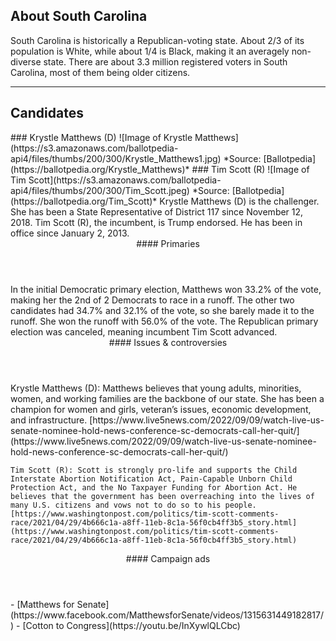 ## About South Carolina
South Carolina is historically a Republican-voting state. About 2/3 of its population is White, while about 1/4 is Black, making it an averagely non-diverse state. There are about 3.3 million registered voters in South Carolina, most of them being older citizens.

---

## Candidates

<Grid>
  <Box>
    ### Krystle Matthews (D)
    ![Image of Krystle Matthews](https://s3.amazonaws.com/ballotpedia-api4/files/thumbs/200/300/Krystle_Matthews1.jpg)
    *Source: [Ballotpedia](https://ballotpedia.org/Krystle_Matthews)*
  </Box>
  <Box>
    ### Tim Scott (R)
    ![Image of Tim Scott](https://s3.amazonaws.com/ballotpedia-api4/files/thumbs/200/300/Tim_Scott.jpeg)
    *Source: [Ballotpedia](https://ballotpedia.org/Tim_Scott)*
  </Box>

  <Box>
    Krystle Matthews (D) is the challenger. She has been a State Representative of District 117 since November 12, 2018.
  </Box>
  <Box>
    Tim Scott (R), the incumbent, is Trump endorsed. He has been in office since January 2, 2013.
  </Box>

  <Header>
    #### Primaries
  </Header>
  <Box>
    In the initial Democratic primary election, Matthews won 33.2% of the vote, making her the 2nd of 2 Democrats to race in a runoff. The other two candidates had 34.7% and 32.1% of the vote, so she barely made it to the runoff. She won the runoff with 56.0% of the vote.
  </Box>
  <Box>
    The Republican primary election was canceled, meaning incumbent Tim Scott advanced.
  </Box>

  <Header>
    #### Issues & controversies
  </Header>

  <WideBox>
    Krystle Matthews (D): Matthews believes that young adults, minorities, women, and working families are the backbone of our state. She has been a champion for women and girls, veteran’s issues, economic development, and infrastructure. [https://www.live5news.com/2022/09/09/watch-live-us-senate-nominee-hold-news-conference-sc-democrats-call-her-quit/](https://www.live5news.com/2022/09/09/watch-live-us-senate-nominee-hold-news-conference-sc-democrats-call-her-quit/)

    Tim Scott (R): Scott is strongly pro-life and supports the Child Interstate Abortion Notification Act, Pain-Capable Unborn Child Protection Act, and the No Taxpayer Funding for Abortion Act. He believes that the government has been overreaching into the lives of many U.S. citizens and vows not to do so to his people. [https://www.washingtonpost.com/politics/tim-scott-comments-race/2021/04/29/4b666c1a-a8ff-11eb-8c1a-56f0cb4ff3b5_story.html](https://www.washingtonpost.com/politics/tim-scott-comments-race/2021/04/29/4b666c1a-a8ff-11eb-8c1a-56f0cb4ff3b5_story.html)
  </WideBox>
 
  <Header>
    #### Campaign ads
  </Header>
  <Box>
    - [Matthews for Senate](https://www.facebook.com/MatthewsforSenate/videos/1315631449182817/)
  </Box>
  <Box>
    - [Cotton to Congress](https://youtu.be/InXywlQLCbc)
  </Box>
</Grid>
